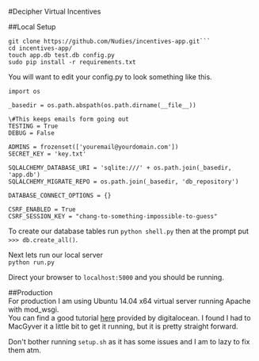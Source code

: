 #Decipher Virtual Incentives

##Local Setup
```
git clone https://github.com/Nudies/incentives-app.git```  
cd incentives-app/  
touch app.db test.db config.py  
sudo pip install -r requirements.txt  
```  

You will want to edit your config.py to look something like this.  
```
import os  
  
_basedir = os.path.abspath(os.path.dirname(__file__))  
  
\#This keeps emails form going out  
TESTING = True  
DEBUG = False  
  
ADMINS = frozenset(['youremail@yourdomain.com'])  
SECRET_KEY = 'key.txt'  
  
SQLALCHEMY_DATABASE_URI = 'sqlite:///' + os.path.join(_basedir, 'app.db')  
SQLALCHEMY_MIGRATE_REPO = os.path.join(_basedir, 'db_repository')  
  
DATABASE_CONNECT_OPTIONS = {}  
  
CSRF_ENABLED = True  
CSRF_SESSION_KEY = "chang-to-something-impossible-to-guess"  
```  
  
To create our database tables run `python shell.py` then at the prompt put `>>> db.create_all()`.  
  
Next lets run our local server  
```python run.py```  
  
Direct your browser to `localhost:5000` and you should be running.  
  
##Production  
For production I am using Ubuntu 14.04 x64 virtual server running Apache with mod_wsgi.  
You can find a good tutorial [here](https://www.digitalocean.com/community/tutorials/how-to-deploy-a-flask-application-on-an-ubuntu-vps) provided by digitalocean. I found I had to MacGyver it a little bit to get it running, but it is pretty straight forward.  
  
Don't bother running `setup.sh` as it has some issues and I am to lazy to fix them atm.  